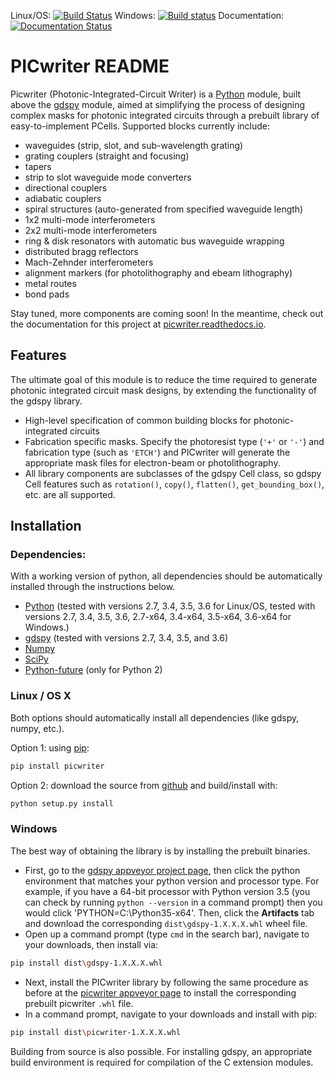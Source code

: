 Linux/OS: [![Build Status](https://travis-ci.org/DerekK88/PICwriter.svg?branch=master)](https://travis-ci.org/DerekK88/PICwriter)
Windows: [![Build status](https://ci.appveyor.com/api/projects/status/f9q96u9na63hy3ce?svg=true)](https://ci.appveyor.com/project/DerekK88/PICwriter)
Documentation: [![Documentation Status](https://readthedocs.org/projects/picwriter/badge/?version=latest)](http://picwriter.readthedocs.io/en/latest/?badge=latest)

# PICwriter README
Picwriter (Photonic-Integrated-Circuit Writer) is a [Python](https://www.python.org/) module, built above the [gdspy](https://github.com/heitzmann/gdspy) module, aimed at simplifying the process of designing complex masks for photonic integrated circuits through a prebuilt library of easy-to-implement PCells.  Supported blocks currently include: 
* waveguides (strip, slot, and sub-wavelength grating)
* grating couplers (straight and focusing)
* tapers
* strip to slot waveguide mode converters
* directional couplers
* adiabatic couplers
* spiral structures (auto-generated from specified waveguide length)
* 1x2 multi-mode interferometers
* 2x2 multi-mode interferometers
* ring & disk resonators with automatic bus waveguide wrapping
* distributed bragg reflectors
* Mach-Zehnder interferometers
* alignment markers (for photolithography and ebeam lithography)
* metal routes
* bond pads

Stay tuned, more components are coming soon!  In the meantime, check out the documentation for this project at [picwriter.readthedocs.io](http://picwriter.readthedocs.io).

## Features
The ultimate goal of this module is to reduce the time required to generate photonic integrated circuit mask designs, by extending the functionality of the gdspy library.
* High-level specification of common building blocks for photonic-integrated circuits
* Fabrication specific masks.  Specify the photoresist type (`'+'` or `'-'`) and fabrication type (such as `'ETCH'`) and PICwriter will generate the appropriate mask files for electron-beam or photolithography.
* All library components are subclasses of the gdspy Cell class, so gdspy Cell features such as `rotation()`, `copy()`, `flatten()`, `get_bounding_box()`, etc. are all supported.

## Installation

### Dependencies:
With a working version of python, all dependencies should be automatically installed through the instructions below.

* [Python](http://www.python.org/) (tested with versions 2.7, 3.4, 3.5, 3.6 for Linux/OS, tested with versions 2.7, 3.4, 3.5, 3.6, 2.7-x64, 3.4-x64, 3.5-x64, 3.6-x64 for Windows.)
* [gdspy](https://github.com/heitzmann/gdspy) (tested with versions 2.7, 3.4, 3.5, and 3.6)
* [Numpy](http://numpy.scipy.org/)
* [SciPy](https://www.scipy.org/)
* [Python-future](http://python-future.org/) (only for Python 2)

### Linux / OS X
Both options should automatically install all dependencies (like gdspy, numpy, etc.).

Option 1: using [pip](https://docs.python.org/3/installing/):

```sh
pip install picwriter
```

Option 2: download the source from [github](https://github.com/DerekK88/picwriter) and build/install with:

```sh
python setup.py install
```

### Windows

The best way of obtaining the library is by installing the prebuilt binaries.

* First, go to the [gdspy appveyor project page](https://ci.appveyor.com/project/heitzmann/gdspy), then click the python environment that matches your python version and processor type.  For example, if you have a 64-bit processor with Python version 3.5 (you can check by running `python --version` in a command prompt) then you would click 'PYTHON=C:\Python35-x64'.  Then, click the **Artifacts** tab and download the corresponding `dist\gdspy-1.X.X.X.whl` wheel file.
* Open up a command prompt (type `cmd` in the search bar), navigate to your downloads, then install via:

```sh
pip install dist\gdspy-1.X.X.X.whl
```
    
* Next, install the PICwriter library by following the same procedure as before at the [picwriter appveyor page](https://ci.appveyor.com/project/DerekK88/picwriter) to install the corresponding prebuilt picwriter `.whl` file.
* In a command prompt, navigate to your downloads and install with pip:

```sh
pip install dist\picwriter-1.X.X.X.whl
```

Building from source is also possible. For installing gdspy, an appropriate build environment is required for compilation of the C extension modules.
